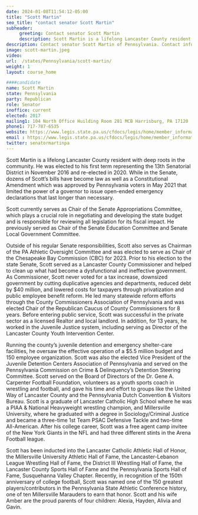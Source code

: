 ```yaml
---
date: 2024-01-08T11:54:12-05:00
title: "Scott Martin"
seo_title: "contact senator Scott Martin"
subheader:
     greeting: Contact senator Scott Martin
     description: Scott Martin is a lifelong Lancaster County resident with deep roots in the community. He was elected to his first term representing the 13th Senatorial District in November 2016 and re-elected in 2020.
description: Contact senator Scott Martin of Pennsylvania. Contact information for Scott Martin includes email address, phone number, and mailing address.
image: scott-martin.jpeg
video:
url:  /states/Pennsylvania/scott-martin/
weight: 1
layout: course_home

####candidate
name: Scott Martin
state: Pennsylvania
party: Republican
role: Senator
inoffice: current
elected: 2017
mailing1: 104 North Office Huilding Room 281 MCB Harrisburg, PA 17120
phone1: 717-787-6535
website: https://www.legis.state.pa.us/cfdocs/legis/home/member_information/Senate_bio.cfm?id=1763/
email : https://www.legis.state.pa.us/cfdocs/legis/home/member_information/Senate_bio.cfm?id=1763/
twitter: senatormartinpa
---
```


Scott Martin is a lifelong Lancaster County resident with deep roots in the community. He was elected to his first term representing the 13th Senatorial District in November 2016 and re-elected in 2020.
While in the Senate, dozens of Scott’s bills have become law as well as a Constitutional Amendment which was approved by Pennsylvania voters in May 2021 that limited the power of a governor to issue open-ended emergency declarations that last longer than necessary.

Scott currently serves as Chair of the Senate Appropriations Committee, which plays a crucial role in negotiating and developing the state budget and is responsible for reviewing all legislation for its fiscal impact. He previously served as Chair of the Senate Education Committee and Senate Local Government Committee.

Outside of his regular Senate responsibilities, Scott also serves as Chairman of the PA Athletic Oversight Committee and was elected to serve as Chair of the Chesapeake Bay Commission (CBC) for 2023.
Prior to his election to the state Senate, Scott served as a Lancaster County Commissioner and helped to clean up what had become a dysfunctional and ineffective government. As Commissioner, Scott never voted for a tax increase, downsized government by cutting duplicative agencies and departments, reduced debt by $40 million, and lowered costs for taxpayers through privatization and public employee benefit reform.
He led many statewide reform efforts through the County Commissioners Association of Pennsylvania and was elected Chair of the Republican Caucus of County Commissioners for 8 years. Before entering public service, Scott was successful in the private sector as a licensed Realtor and local landlord. In addition, for 13 years, he worked in the Juvenile Justice system, including serving as Director of the Lancaster County Youth Intervention Center.

Running the county’s juvenile detention and emergency shelter-care facilities, he oversaw the effective operation of a $5.5 million budget and 150 employee organization. Scott was also the elected Vice President of the Juvenile Detention Centers Association of Pennsylvania and served on the Pennsylvania Commission on Crime & Delinquency’s Detention Steering Committee.
Scott served on the Board of Directors of the Dr. Gene A. Carpenter Football Foundation, volunteers as a youth sports coach in wrestling and football, and gave his time and effort to groups like the United Way of Lancaster County and the Pennsylvania Dutch Convention & Visitors Bureau.
Scott is a graduate of Lancaster Catholic High School where he was a PIAA & National Heavyweight wrestling champion, and Millersville University, where he graduated with a degree in Sociology/Criminal Justice and became a three-time 1st Team PSAC Defensive Tackle and two-time All-American. After his college career, Scott was a free agent camp invitee of the New York Giants in the NFL and had three different stints in the Arena Football league.

Scott has been inducted into the Lancaster Catholic Athletic Hall of Honor, the Millersville University Athletic Hall of Fame, the Lancaster-Lebanon League Wrestling Hall of Fame, the District III Wrestling Hall of Fame, the Lancaster County Sports Hall of Fame and the Pennsylvania Sports Hall of Fame, Susquehanna Valley Chapter. Recently, in recognition of the 150th anniversary of college football, Scott was named one of the 150 greatest players/contributors in the Pennsylvania State Athletic Conference history, one of ten Millersville Marauders to earn that honor.
Scott and his wife Amber are the proud parents of four children: Alexia, Hayden, Alivia and Gavin.
